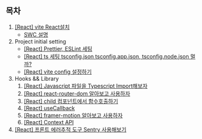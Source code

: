 ## 목차

1. [[React] vite React설치](/react%20guide/2024/10/17/set-up/)
   - [SWC 설명](/swc/2024/10/17/swc/)
1. Project initial setting
   - [[React] Prettier, ESLint 세팅](/react%20guide/2024/10/18/Prettier_ESLint/)
   - [[React] ts 세팅 tsconfig.json tsconfig.app.json, tsconfig.node.json 멀까?](/react%20guide/2024/11/12/ts-setting/)
   - [[React] vite config 설정하기](/react%20guide/2024/11/12/vite-config/)
1. Hooks && Library
   1. [[React] Javascript 파일을 Typescript Import해보자](/react%20guide/2024/10/21/import-js-from-typescript/)
   1. [[React] react-router-dom 알아보고 사용하자](/react%20guide/2024/11/12/react-router-dom/)
   1. [[React] child 컴포넌트에서 함수호출하기](/react%20guide/2024/10/22/call-child-fc/)
   1. [[React] useCallback](/react%20guide/2024/10/31/useCallback/)
   1. [[React] framer-motion 알아보고 사용하자](/react%20guide/2024/11/14/framer-react/)
   1. [[React] Context API](/react%20guide/2024/11/21/context-api/)
1. [[React] 프론트 에러추적 도구 Sentry 사용해보기](/react%20guide/2024/11/15/sentry/)

